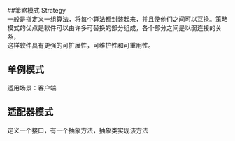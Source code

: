 ##策略模式
Strategy   
一般是指定义一组算法，将每个算法都封装起来，并且使他们之间可以互换。策略  
模式的优点是软件可以由许多可替换的部分组成，各个部分之间是以弱连接的关系，  
这样软件具有更强的可扩展性，可维护性和可重用性。

## 单例模式
适用场景：客户端

## 适配器模式
定义一个接口，有一个抽象方法，抽象类实现该方法
